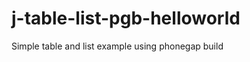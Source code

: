 j-table-list-pgb-helloworld
===========================

Simple table and list example using phonegap build
